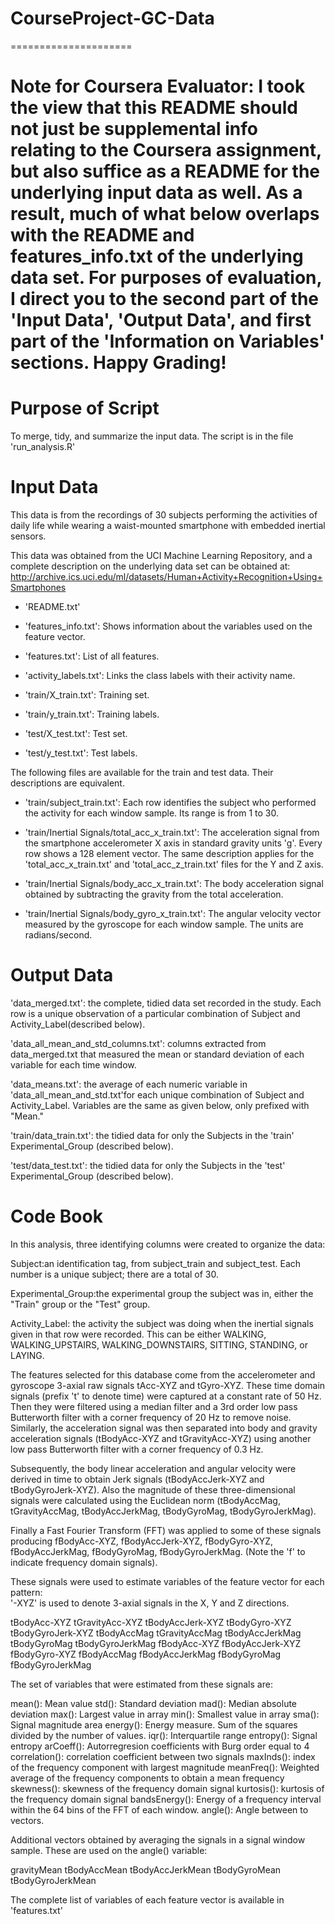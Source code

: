 CourseProject-GC-Data
=====================
=====================

Note for Coursera Evaluator: I took the view that this README should not just be supplemental info relating to the Coursera assignment, but also suffice as a README for the underlying input data as well. As a result, much of what below overlaps with the README and features_info.txt of the underlying data set. For purposes of evaluation, I direct you to the second part of the 'Input Data', 'Output Data', and first part of the 'Information on Variables' sections. Happy Grading!
========================================================================================================


Purpose of Script
================
To merge, tidy, and summarize the input data. The script is in the file 'run_analysis.R'



Input Data
===========
This data is from the recordings of 30 subjects performing the activities of daily life while wearing a waist-mounted smartphone with embedded inertial sensors.  

This data was obtained from the UCI Machine Learning Repository, and a complete description on the underlying data set can be obtained at: 
http://archive.ics.uci.edu/ml/datasets/Human+Activity+Recognition+Using+Smartphones

- 'README.txt'

- 'features_info.txt': Shows information about the variables used on the feature vector.

- 'features.txt': List of all features.

- 'activity_labels.txt': Links the class labels with their activity name.

- 'train/X_train.txt': Training set.

- 'train/y_train.txt': Training labels.

- 'test/X_test.txt': Test set.

- 'test/y_test.txt': Test labels.

The following files are available for the train and test data. Their descriptions are equivalent. 

- 'train/subject_train.txt': Each row identifies the subject who performed the activity for each window sample. Its range is from 1 to 30. 

- 'train/Inertial Signals/total_acc_x_train.txt': The acceleration signal from the smartphone accelerometer X axis in standard gravity units 'g'. Every row shows a 128 element vector. The same description applies for the 'total_acc_x_train.txt' and 'total_acc_z_train.txt' files for the Y and Z axis. 

- 'train/Inertial Signals/body_acc_x_train.txt': The body acceleration signal obtained by subtracting the gravity from the total acceleration. 

- 'train/Inertial Signals/body_gyro_x_train.txt': The angular velocity vector measured by the gyroscope for each window sample. The units are radians/second. 




Output Data
===========
'data_merged.txt': the complete, tidied data set recorded in the study. Each row is a unique observation of a particular combination of Subject and Activity_Label(described below). 

'data_all_mean_and_std_columns.txt': columns extracted from data_merged.txt that measured the mean or standard deviation of each variable for each time window.

'data_means.txt': the average of each numeric variable in 'data_all_mean_and_std.txt'for each unique combination of Subject and Activity_Label. Variables are the same as given below, only prefixed with "Mean."

'train/data_train.txt': the tidied data for only the Subjects in the 'train' Experimental_Group (described below).

'test/data_test.txt': the tidied data for only the Subjects in the 'test' Experimental_Group (described below).





Code Book
==========

In this analysis, three identifying columns were created to organize the data:

Subject:an identification tag, from subject_train and subject_test. Each number is a unique subject; there are a total of 30.

Experimental_Group:the experimental group the subject was in, either the "Train" group or the "Test" group.

Activity_Label: the activity the subject was doing when the inertial signals given in that row were recorded. This can be either WALKING, WALKING_UPSTAIRS, WALKING_DOWNSTAIRS, SITTING, STANDING, or LAYING.



The features selected for this database come from the accelerometer and gyroscope 3-axial raw signals tAcc-XYZ and tGyro-XYZ. These time domain signals (prefix 't' to denote time) were captured at a constant rate of 50 Hz. Then they were filtered using a median filter and a 3rd order low pass Butterworth filter with a corner frequency of 20 Hz to remove noise. Similarly, the acceleration signal was then separated into body and gravity acceleration signals (tBodyAcc-XYZ and tGravityAcc-XYZ) using another low pass Butterworth filter with a corner frequency of 0.3 Hz. 

Subsequently, the body linear acceleration and angular velocity were derived in time to obtain Jerk signals (tBodyAccJerk-XYZ and tBodyGyroJerk-XYZ). Also the magnitude of these three-dimensional signals were calculated using the Euclidean norm (tBodyAccMag, tGravityAccMag, tBodyAccJerkMag, tBodyGyroMag, tBodyGyroJerkMag). 

Finally a Fast Fourier Transform (FFT) was applied to some of these signals producing fBodyAcc-XYZ, fBodyAccJerk-XYZ, fBodyGyro-XYZ, fBodyAccJerkMag, fBodyGyroMag, fBodyGyroJerkMag. (Note the 'f' to indicate frequency domain signals). 

These signals were used to estimate variables of the feature vector for each pattern:  
'-XYZ' is used to denote 3-axial signals in the X, Y and Z directions.

tBodyAcc-XYZ
tGravityAcc-XYZ
tBodyAccJerk-XYZ
tBodyGyro-XYZ
tBodyGyroJerk-XYZ
tBodyAccMag
tGravityAccMag
tBodyAccJerkMag
tBodyGyroMag
tBodyGyroJerkMag
fBodyAcc-XYZ
fBodyAccJerk-XYZ
fBodyGyro-XYZ
fBodyAccMag
fBodyAccJerkMag
fBodyGyroMag
fBodyGyroJerkMag

The set of variables that were estimated from these signals are: 

mean(): Mean value
std(): Standard deviation
mad(): Median absolute deviation 
max(): Largest value in array
min(): Smallest value in array
sma(): Signal magnitude area
energy(): Energy measure. Sum of the squares divided by the number of values. 
iqr(): Interquartile range 
entropy(): Signal entropy
arCoeff(): Autorregresion coefficients with Burg order equal to 4
correlation(): correlation coefficient between two signals
maxInds(): index of the frequency component with largest magnitude
meanFreq(): Weighted average of the frequency components to obtain a mean frequency
skewness(): skewness of the frequency domain signal 
kurtosis(): kurtosis of the frequency domain signal 
bandsEnergy(): Energy of a frequency interval within the 64 bins of the FFT of each window.
angle(): Angle between to vectors.

Additional vectors obtained by averaging the signals in a signal window sample. These are used on the angle() variable:

gravityMean
tBodyAccMean
tBodyAccJerkMean
tBodyGyroMean
tBodyGyroJerkMean

The complete list of variables of each feature vector is available in 'features.txt'


